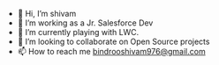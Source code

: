 - 👋 Hi, I’m shivam 
- 👀 I’m working as a Jr. Salesforce Dev 
- 🌱 I’m currently playing with LWC.
- 💞️ I’m looking to collaborate on Open Source projects
- 📫 How to reach me bindrooshivam976@gmail.com

<!---
Redrum07/Redrum07 is a ✨ special ✨ repository because its `README.md` (this file) appears on your GitHub profile.
You can click the Preview link to take a look at your changes.
--->
